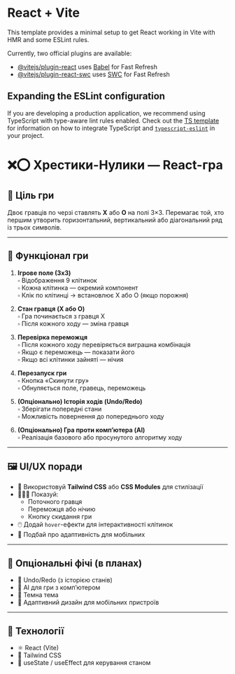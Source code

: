 # React + Vite

This template provides a minimal setup to get React working in Vite with HMR and some ESLint rules.

Currently, two official plugins are available:

- [@vitejs/plugin-react](https://github.com/vitejs/vite-plugin-react/blob/main/packages/plugin-react) uses [Babel](https://babeljs.io/) for Fast Refresh
- [@vitejs/plugin-react-swc](https://github.com/vitejs/vite-plugin-react/blob/main/packages/plugin-react-swc) uses [SWC](https://swc.rs/) for Fast Refresh

## Expanding the ESLint configuration

If you are developing a production application, we recommend using TypeScript with type-aware lint rules enabled. Check out the [TS template](https://github.com/vitejs/vite/tree/main/packages/create-vite/template-react-ts) for information on how to integrate TypeScript and [`typescript-eslint`](https://typescript-eslint.io) in your project.

# ❌⭕ Хрестики-Нулики — React-гра

## 🎯 Ціль гри

Двоє гравців по черзі ставлять **X** або **O** на полі 3×3. Перемагає той, хто першим утворить горизонтальний, вертикальний або діагональний ряд із трьох символів.

---

## 🧩 Функціонал гри

1. **Ігрове поле (3x3)**  
   ▫️ Відображення 9 клітинок  
   ▫️ Кожна клітинка — окремий компонент  
   ▫️ Клік по клітинці → встановлює X або O (якщо порожня)

2. **Стан гравця (X або O)**  
   ▫️ Гра починається з гравця X  
   ▫️ Після кожного ходу — зміна гравця

3. **Перевірка переможця**  
   ▫️ Після кожного ходу перевіряється виграшна комбінація  
   ▫️ Якщо є переможець — показати його  
   ▫️ Якщо всі клітинки зайняті — нічия

4. **Перезапуск гри**  
   ▫️ Кнопка «Скинути гру»  
   ▫️ Обнуляється поле, гравець, переможець

5. **(Опціонально) Історія ходів (Undo/Redo)**  
   ▫️ Зберігати попередні стани  
   ▫️ Можливість повернення до попереднього ходу

6. **(Опціонально) Гра проти комп’ютера (AI)**  
   ▫️ Реалізація базового або просунутого алгоритму ходу

---

## 🖼️ UI/UX поради

- 🎨 Використовуй **Tailwind CSS** або **CSS Modules** для стилізації
- 🧑‍🤝‍🧑 Показуй:
  - Поточного гравця
  - Переможця або нічию
  - Кнопку скидання гри
- 🖱️ Додай `hover`-ефекти для інтерактивності клітинок
- 📱 Подбай про адаптивність для мобільних

---

## 🧪 Опціональні фічі (в планах)

- 🔁 Undo/Redo (з історією станів)
- 🤖 AI для гри з комп’ютером
- 🌙 Темна тема
- 📱 Адаптивний дизайн для мобільних пристроїв

---

## 📂 Технології

- ⚛️ React (Vite)
- 🎨 Tailwind CSS
- 🧠 useState / useEffect для керування станом
